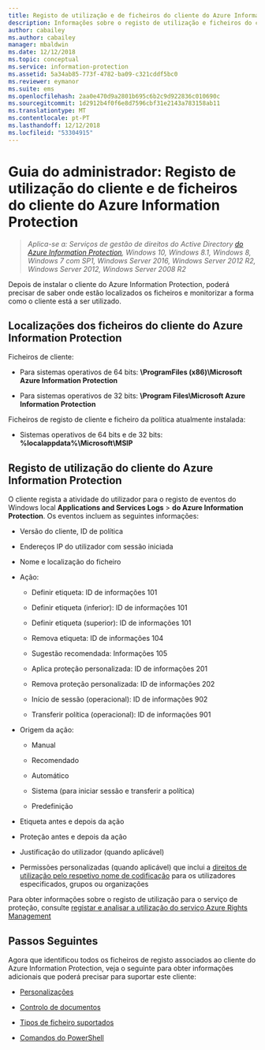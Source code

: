 ```yaml
---
title: Registo de utilização e de ficheiros do cliente do Azure Information Protection
description: Informações sobre o registo de utilização e ficheiros do cliente do Azure Information Protection para Windows.
author: cabailey
ms.author: cabailey
manager: mbaldwin
ms.date: 12/12/2018
ms.topic: conceptual
ms.service: information-protection
ms.assetid: 5a34ab85-773f-4782-ba09-c321cddf5bc0
ms.reviewer: eymanor
ms.suite: ems
ms.openlocfilehash: 2aa0e470d9a2801b695c6b2c9d922836c010690c
ms.sourcegitcommit: 1d2912b4f0f6e8d7596cbf31e2143a783158ab11
ms.translationtype: MT
ms.contentlocale: pt-PT
ms.lasthandoff: 12/12/2018
ms.locfileid: "53304915"
---
```

# <a name="admin-guide-azure-information-protection-client-files-and-client-usage-logging"></a>Guia do administrador: Registo de utilização do cliente e de ficheiros do cliente do Azure Information Protection

>*Aplica-se a: Serviços de gestão de direitos do Active Directory [do Azure Information Protection](https://azure.microsoft.com/pricing/details/information-protection), Windows 10, Windows 8.1, Windows 8, Windows 7 com SP1, Windows Server 2016, Windows Server 2012 R2, Windows Server 2012, Windows Server 2008 R2*

Depois de instalar o cliente do Azure Information Protection, poderá precisar de saber onde estão localizados os ficheiros e monitorizar a forma como o cliente está a ser utilizado.

## <a name="file-locations-for-the-azure-information-protection-client"></a>Localizações dos ficheiros do cliente do Azure Information Protection

Ficheiros de cliente:   

- Para sistemas operativos de 64 bits: **\ProgramFiles (x86)\Microsoft Azure Information Protection**

- Para sistemas operativos de 32 bits: **\Program Files\Microsoft Azure Information Protection**

Ficheiros de registo de cliente e ficheiro da política atualmente instalada:

- Sistemas operativos de 64 bits e de 32 bits: **%localappdata%\Microsoft\MSIP**

## <a name="usage-logging-for-the-azure-information-protection-client"></a>Registo de utilização do cliente do Azure Information Protection

O cliente regista a atividade do utilizador para o registo de eventos do Windows local **Applications and Services Logs** > **do Azure Information Protection**. Os eventos incluem as seguintes informações:

- Versão do cliente, ID de política

- Endereços IP do utilizador com sessão iniciada

- Nome e localização do ficheiro

- Ação:

    - Definir etiqueta:  ID de informações 101
    
    - Definir etiqueta (inferior):  ID de informações 101
    
    - Definir etiqueta (superior): ID de informações 101
    
    - Remova etiqueta: ID de informações 104
   
    - Sugestão recomendada: Informações 105
    
    - Aplica proteção personalizada: ID de informações 201
    
    - Remova proteção personalizada: ID de informações 202
    
    - Início de sessão (operacional): ID de informações 902
    
    - Transferir política (operacional): ID de informações 901
    
- Origem da ação:
    
    - Manual 
    
    - Recomendado
    
    - Automático  
    
    - Sistema (para iniciar sessão e transferir a política)
    
    - Predefinição
    
- Etiqueta antes e depois da ação 
    
- Proteção antes e depois da ação
    
- Justificação do utilizador (quando aplicável)

- Permissões personalizadas (quando aplicável) que inclui a [direitos de utilização pelo respetivo nome de codificação](../configure-usage-rights.md#usage-rights-and-descriptions) para os utilizadores especificados, grupos ou organizações
    
Para obter informações sobre o registo de utilização para o serviço de proteção, consulte [registar e analisar a utilização do serviço Azure Rights Management](../log-analyze-usage.md)

## <a name="next-steps"></a>Passos Seguintes
Agora que identificou todos os ficheiros de registo associados ao cliente do Azure Information Protection, veja o seguinte para obter informações adicionais que poderá precisar para suportar este cliente:

- [Personalizações](client-admin-guide-customizations.md)

- [Controlo de documentos](client-admin-guide-document-tracking.md)

- [Tipos de ficheiro suportados](client-admin-guide-file-types.md)

- [Comandos do PowerShell](client-admin-guide-powershell.md)

